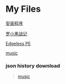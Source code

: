 # My Files  
[安装程序](安装程序.md)[罗小黑战记](罗小黑战记.md)
[Edgeless PE](Edgeless.md)  [music](music.md)### json history download  > [music](json/music.json)